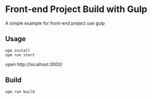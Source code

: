 # Front-end Project Build with Gulp
A simple example for front-end project use gulp

## Usage
```
npm install
npm run start
```
open http://localhost:3000/

## Build
```
npm run build
```